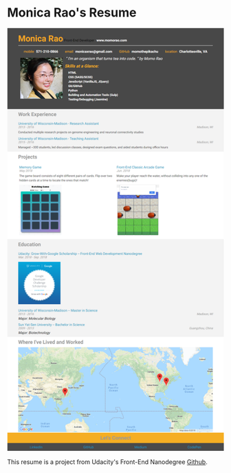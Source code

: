# Monica Rao's Resume

![](images/screenshot.png)

This resume is a project from Udacity's Front-End Nanodegree [Github](https://github.com/udacity/frontend-nanodegree-resume).
